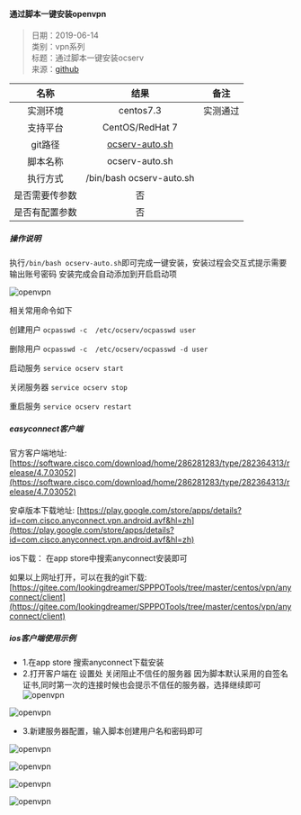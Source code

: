 #### 通过脚本一键安装openvpn 

>  日期：2019-06-14          
>  类别：vpn系列         
>  标题：通过脚本一键安装ocserv          
>  来源：[github](https://github.com/travislee8964/ocserv-auto)

| 名称      |     结果 |   备注   |
| :------: | :------:| :------: |
| 实测环境    |  centos7.3 |  实测通过  |
| 支持平台    |   CentOS/RedHat 7 |    |
| git路径    |   [ocserv-auto.sh](https://gitee.com/lookingdreamer/SPPPOTools/raw/master/centos/vpn/anyconnect/ocserv-auto.sh)  |    |
| 脚本名称    |   ocserv-auto.sh  |    |
| 执行方式    |   /bin/bash ocserv-auto.sh  |    |
| 是否需要传参数    |   否  |    |
| 是否有配置参数    |   否  |    |


##### 操作说明
执行`/bin/bash ocserv-auto.sh`即可完成一键安装，安装过程会交互式提示需要输出账号密码
安装完成会自动添加到开启启动项 

![openvpn](https://gitee.com/lookingdreamer/SPPPOTools/raw/master/centos/vpn/anyconnect/images/index.jpg)

相关常用命令如下

创建用户
`ocpasswd -c  /etc/ocserv/ocpasswd user`

删除用户
`ocpasswd -c  /etc/ocserv/ocpasswd -d user`

启动服务
`service ocserv start`

关闭服务器
`service ocserv stop`

重启服务
`service ocserv restart`



##### easyconnect客户端


官方客户端地址: [https://software.cisco.com/download/home/286281283/type/282364313/release/4.7.03052](https://software.cisco.com/download/home/286281283/type/282364313/release/4.7.03052)

安卓版本下载地址: [https://play.google.com/store/apps/details?id=com.cisco.anyconnect.vpn.android.avf&hl=zh](https://play.google.com/store/apps/details?id=com.cisco.anyconnect.vpn.android.avf&hl=zh)

ios下载： 在app store中搜索anyconnect安装即可

如果以上网址打开，可以在我的git下载: [https://gitee.com/lookingdreamer/SPPPOTools/tree/master/centos/vpn/anyconnect/client](https://gitee.com/lookingdreamer/SPPPOTools/tree/master/centos/vpn/anyconnect/client)


##### ios客户端使用示例
- 1.在app store 搜索anyconnect下载安装
- 2.打开客户端在 设置处 关闭阻止不信任的服务器
   因为脚本默认采用的自签名证书,同时第一次的连接时候也会提示不信任的服务器，选择继续即可 
![openvpn](https://gitee.com/lookingdreamer/SPPPOTools/raw/master/centos/vpn/anyconnect/images/notrust.jpg)

![openvpn](https://gitee.com/lookingdreamer/SPPPOTools/raw/master/centos/vpn/anyconnect/images/notrust1.png)

- 3.新建服务器配置，输入脚本创建用户名和密码即可

![openvpn](https://gitee.com/lookingdreamer/SPPPOTools/raw/master/centos/vpn/anyconnect/images/index.jpg)

![openvpn](https://gitee.com/lookingdreamer/SPPPOTools/raw/master/centos/vpn/anyconnect/images/connect.png)

![openvpn](https://gitee.com/lookingdreamer/SPPPOTools/raw/master/centos/vpn/anyconnect/images/user.png)

![openvpn](https://gitee.com/lookingdreamer/SPPPOTools/raw/master/centos/vpn/anyconnect/images/pass.jpg)



